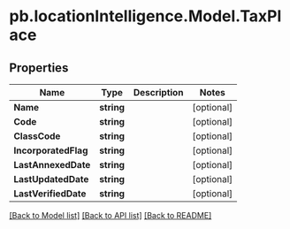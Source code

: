 # pb.locationIntelligence.Model.TaxPlace
## Properties

Name | Type | Description | Notes
------------ | ------------- | ------------- | -------------
**Name** | **string** |  | [optional] 
**Code** | **string** |  | [optional] 
**ClassCode** | **string** |  | [optional] 
**IncorporatedFlag** | **string** |  | [optional] 
**LastAnnexedDate** | **string** |  | [optional] 
**LastUpdatedDate** | **string** |  | [optional] 
**LastVerifiedDate** | **string** |  | [optional] 

[[Back to Model list]](../README.md#documentation-for-models) [[Back to API list]](../README.md#documentation-for-api-endpoints) [[Back to README]](../README.md)

